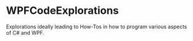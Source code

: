 # WPFCodeExplorations
Explorations ideally leading to How-Tos in how to program various aspects of C# and WPF.
